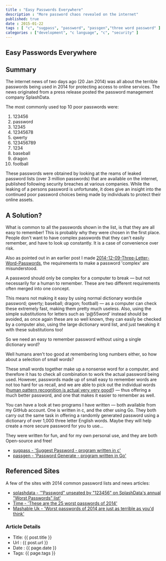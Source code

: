 ```yaml
---
title : "Easy Passwords Everywhere"
description : "More password chaos revealed on the internet"
published: true
date : 2015-01-22
tags : [ "c", "sugpass", "password", "passgen","three word password" ]
categories : ["development", "c language", "c", "security" ]
---
```

## Easy Passwords Everywhere

## Summary

The internet news of two days ago (20 Jan 2014) was all about the
terrible passwords being used in 2014 for protecting access to online
services. The news originated from a press release posted the password
management company SplashData.

The most commonly used top 10 poor passwords were:

1. 123456
2. password
3. 12345
4. 12345678
5. qwerty
6. 123456789
7. 1234
8. baseball
9. dragon
10. football

These passwords were obtained by looking at the reams of leaked
password lists (over 3 million passwords) that are available on the
internet, published following security breaches at various
companies. While the leaking of a persons password is unfortunate, it
does give an insight into the continued poor password choices being
made by individuals to protect their online assets.

## A Solution?

What is common to all the passwords shown in the list, is that they
are all easy to remember! This is probably why they were chosen in the
first place. People don't want to have complex passwords that they
can't easily remember, and have to look up constantly. It is a case of
convenience over risk.

Also as pointed out in an earlier post I made
[2014-12-09-Three-Letter-Word-Passwords](http://www.wiremoons.com/posts/2014-12-09-Three-Letter-Word-Passwords),
the requirements to make a password 'complex' are misunderstood.

A password should only be complex for a computer to break — but not
necessarily for a human to remember. These are two different
requirements often merged into one concept. 

This means not making it easy by using normal dictionary words(ie
password; qwerty; baseball; dragon; football) — as a computer can
check these extremely fast, making them pretty much useless. Also,
using the simple substitutions for letters such as 'p@55word' instead
should be avoided, as once again these are so well known, they can
easily be checked by a computer also, using the large dictionary word
list, and just tweaking it with these substitutions too!

So we need an easy to remember password without using a single dictionary
word?

Well humans aren't too good at remembering long numbers either, so how
about a selection of small words?

These small words together make up a nonsense word for a computer, and
therefore it has to check all combination to work the actual password
being used. However, passwords made up of small easy to remember words
are not too hard for us recall, and we are able to pick out the
individual words ([human pattern recognition is actual very very
good!](http://bigthink.com/endless-innovation/humans-are-the-worlds-best-pattern-recognition-machines-but-for-how-long))
— thus offering a much better password, and one that makes it easier
to remember as well.

You can have a look at two programs I have written —  both available from my GitHub account. 
One is written in c, and the other using Go. They both carry out the same 
task in offering a randomly generated password using a dictionary of over 1,000 three letter 
English words. Maybe they will help create a more secure password for you to use...  

They were written for fun, and for my own personal use, and they are both Open-source and free!

- [sugpass - 'Suggest Password - program written in c'](https://github.com/wiremoons/sugpass)
- [passgen - 'Password Generate - program written in Go'](https://github.com/wiremoons/passgen)


## Referenced Sites

A few of the sites with 2014 common password lists and news articles:

- [splashdata - '"Password" unseated by "123456" on SplashData's annual "Worst Passwords" list'](http://splashdata.com/press/worstpasswords2013.htm)
- [Time - 'These are the 25 worst passwords of 2014'](http://time.com/3672431/worst-passwords/)
- [Mashable Uk - 'Worst passwords of 2014 are just as terrible as you'd think'](http://mashable.com/2015/01/20/worst-passwords-of-2014/)


### Article Details

- Title: {{ post.title }}
- Url : {{ post.url }}
- Date : {{ page.date }}
- Tags: {{ page.tags }}

